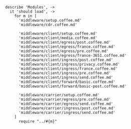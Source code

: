     describe 'Modules', ->
      it 'should load', ->
        for m in [
          'middleware/setup.coffee.md'
          'middleware/cdr.coffee.md'

          'middleware/client/setup.coffee.md'
          'middleware/client/media.coffee.md'
          'middleware/client/egress/post.coffee.md'
          'middleware/client/egress/france.coffee.md'
          'middleware/client/egress/pre.coffee.md'
          'middleware/client/egress/france-3651.coffee.md'
          'middleware/client/ingress/post.coffee.md'
          'middleware/client/ingress/privacy.coffee.md'
          'middleware/client/ingress/france.coffee.md'
          'middleware/client/ingress/pre.coffee.md'
          'middleware/client/ingress/send.coffee.md'
          'middleware/client/forward/basic.coffee.md'
          'middleware/client/forward/basic-post.coffee.md'

          'middleware/carrier/setup.coffee.md'
          'middleware/carrier/egress/pre.coffee.md'
          'middleware/carrier/egress/send.coffee.md'
          'middleware/carrier/ingress/post.coffee.md'
          'middleware/carrier/ingress/send.coffee.md'
        ]
          require "../#{m}"
